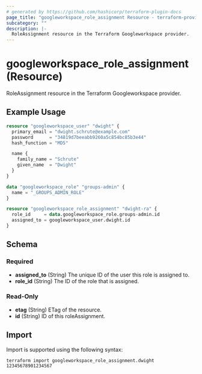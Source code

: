 ```yaml
---
# generated by https://github.com/hashicorp/terraform-plugin-docs
page_title: "googleworkspace_role_assignment Resource - terraform-provider-googleworkspace"
subcategory: ""
description: |-
  RoleAssignment resource in the Terraform Googleworkspace provider.
---
```


# googleworkspace_role_assignment (Resource)

RoleAssignment resource in the Terraform Googleworkspace provider.

## Example Usage

```terraform
resource "googleworkspace_user" "dwight" {
  primary_email = "dwight.schrute@example.com"
  password      = "34819d7beeabb9260a5c854bc85b3e44"
  hash_function = "MD5"

  name {
    family_name = "Schrute"
    given_name  = "Dwight"
  }
}

data "googleworkspace_role" "groups-admin" {
  name = "_GROUPS_ADMIN_ROLE"
}

resource "googleworkspace_role_assignment" "dwight-ra" {
  role_id     = data.googleworkspace_role.groups-admin.id
  assigned_to = googleworkspace_user.dwight.id
}
```

<!-- schema generated by tfplugindocs -->
## Schema

### Required

- **assigned_to** (String) The unique ID of the user this role is assigned to.
- **role_id** (String) The ID of the role that is assigned.

### Read-Only

- **etag** (String) ETag of the resource.
- **id** (String) ID of this roleAssignment.

## Import

Import is supported using the following syntax:

```shell
terraform import googleworkspace_role_assignment.dwight 12345678901234567
```

